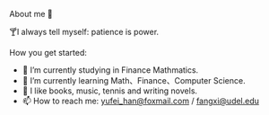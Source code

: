 About me 👋

🍸I always tell myself: patience is power.

How you get started:
- 🔭 I’m currently studying in Finance Mathmatics.
- 🌱 I’m currently learning Math、Finance、Computer Science.
- 💬 I like books, music, tennis and writing novels.
- 📫 How to reach me: yufei_han@foxmail.com / fangxi@udel.edu

